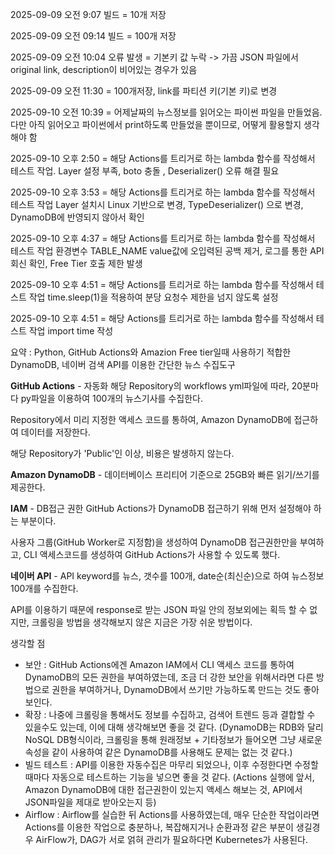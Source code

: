 2025-09-09 오전 9:07 빌드 = 10개 저장

2025-09-09 오전 09:14 빌드 = 100개 저장

2025-09-09 오전 10:04 오류 발생 = 기본키 값 누락 -> 가끔 JSON 파일에서 original link, description이 비어있는 경우가 있음

2025-09-09 오전 11:30 = 100개저장, link를 파티션 키(기본 키)로 변경

2025-09-10 오전 10:39 = 어제날짜의 뉴스정보를 읽어오는 파이썬 파일을 만들었음. 다만 아직 읽어오고 파이썬에서 print하도록 만들었을 뿐이므로, 어떻게 활용할지 생각해야 함

2025-09-10 오후 2:50 = 해당 Actions를 트리거로 하는 lambda 함수를 작성해서 테스트 작업. Layer 설정 부족, boto 충돌 , Deserializer() 오류 해결 필요

2025-09-10 오후 3:53 = 해당 Actions를 트리거로 하는 lambda 함수를 작성해서 테스트 작업 Layer 설치시 Linux 기반으로 변경, TypeDeserializer() 으로 변경,  DynamoDB에 반영되지 않아서 확인

2025-09-10 오후 4:37 = 해당 Actions를 트리거로 하는 lambda 함수를 작성해서 테스트 작업 환경변수 TABLE_NAME value값에 오입력된 공백 제거, 로그를 통한 API 회신 확인, Free Tier 호출 제한 발생

2025-09-10 오후 4:51 = 해당 Actions를 트리거로 하는 lambda 함수를 작성해서 테스트 작업 time.sleep(1)을 적용하여 분당 요청수 제한을 넘지 않도록 설정

2025-09-10 오후 4:51 = 해당 Actions를 트리거로 하는 lambda 함수를 작성해서 테스트 작업 import time 작성

요약 : Python, GitHub Actions와 Amazion Free tier일때 사용하기 적합한 DynamoDB, 네이버 검색 API를 이용한 간단한 뉴스 수집도구

**GitHub Actions** - 자동화
해당 Repository의 workflows yml파일에 따라, 20분마다 py파일을 이용하여 100개의 뉴스기사를 수집한다.

Repository에서 미리 지정한 액세스 코드를 통하여, Amazon DynamoDB에 접근하여 데이터를 저장한다.

해당 Repository가 'Public'인 이상, 비용은 발생하지 않는다. 


**Amazon DynamoDB** - 데이터베이스 
프리티어 기준으로 25GB와 빠른 읽기/쓰기를 제공한다.


**IAM** - DB접근 권한
GitHub Actions가 DynamoDB 접근하기 위해 먼저 설정해야 하는 부분이다.


사용자 그룹(GitHub Worker로 지정함)을 생성하여 DynamoDB 접근권한만을 부여하고, CLI 액세스코드를 생성하여 GitHub Actions가 사용할 수 있도록 했다.


**네이버 API** - API
keyword를 뉴스, 갯수를 100개, date순(최신순)으로 하여 뉴스정보 100개를 수집한다.

API를 이용하기 때문에 response로 받는 JSON 파일 안의 정보외에는 획득 할 수 없지만, 크롤링을 방법을 생각해보지 않은 지금은 가장 쉬운 방법이다.




생각할 점
- 보안 : GitHub Actions에겐 Amazon IAM에서 CLI 액세스 코드를 통하여 DynamoDB의 모든 권한을 부여하였는데, 조금 더 강한 보안을 위해서라면 다른 방법으로 권한을 부여하거나, DynamoDB에서 쓰기만 가능하도록 만드는 것도 좋아보인다.
- 확장 : 나중에 크롤링을 통해서도 정보를 수집하고, 검색어 트렌드 등과 결합할 수 있을수도 있는데, 이에 대해 생각해보면 좋을 것 같다. (DynamoDB는 RDB와 달리 NoSQL DB형식이라, 크롤링을 통해 원래정보 + 기타정보가 들어오면 그냥 새로운 속성을 같이 사용하여 같은 DynamoDB를 사용해도 문제는 없는 것 같다.)
- 빌드 테스트 : API를 이용한 자동수집은 마무리 되었으나, 이후 수정한다면 수정할때마다 자동으로 테스트하는 기능을 넣으면 좋을 것 같다. (Actions 실행에 앞서, Amazon DynamoDB에 대한 접근권한이 있는지 액세스 해보는 것, API에서 JSON파일을 제대로 받아오는지 등)
- Airflow : Airflow를 실습한 뒤 Actions를 사용하였는데, 매우 단순한 작업이라면 Actions를 이용한 작업으로 충분하나, 복잡해지거나 순환과정 같은 부분이 생길경우 AirFlow가, DAG가 서로 얽혀 관리가 필요하다면 Kubernetes가 사용된다. 

